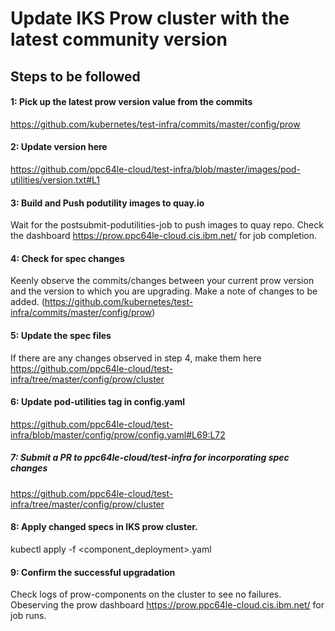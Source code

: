 # Update IKS Prow cluster with the latest community version

## Steps to be followed

#### 1: Pick up the latest prow version value from the commits
https://github.com/kubernetes/test-infra/commits/master/config/prow

#### 2: Update version here
https://github.com/ppc64le-cloud/test-infra/blob/master/images/pod-utilities/version.txt#L1

#### 3: Build and Push podutility images to quay.io
Wait for the postsubmit-podutilities-job to push images to quay repo.
Check the dashboard https://prow.ppc64le-cloud.cis.ibm.net/ for job completion.

#### 4: Check for spec changes
Keenly observe the commits/changes between your current prow version and the version to which you are upgrading. Make a note of changes to be added.
(https://github.com/kubernetes/test-infra/commits/master/config/prow)

#### 5: Update the spec files
If there are any changes observed in step 4, make them here  https://github.com/ppc64le-cloud/test-infra/tree/master/config/prow/cluster

#### 6: Update pod-utilities tag in config.yaml
https://github.com/ppc64le-cloud/test-infra/blob/master/config/prow/config.yaml#L69:L72

##### 7: Submit a PR to ppc64le-cloud/test-infra for incorporating spec changes
https://github.com/ppc64le-cloud/test-infra/tree/master/config/prow/cluster

#### 8: Apply changed specs in IKS prow cluster.
kubectl apply -f <component_deployment>.yaml

#### 9: Confirm the successful upgradation 
Check logs of prow-components on the cluster to see no failures.
Obeserving the prow dashboard https://prow.ppc64le-cloud.cis.ibm.net/ for job runs.
